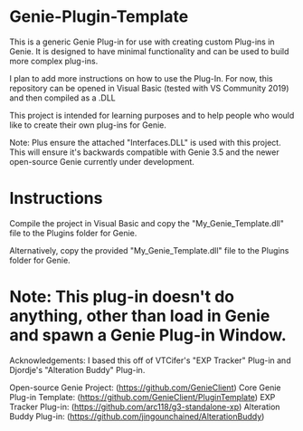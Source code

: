 # Genie-Plugin-Template
This is a generic Genie Plug-in for use with creating custom Plug-ins in Genie. 
It is designed to have minimal functionality and can be used to build more 
complex plug-ins. 

I plan to add more instructions on how to use the Plug-In. For now, this repository 
can be opened in Visual Basic (tested with VS Community 2019) and then compiled as a .DLL 

This project is intended for learning purposes and to help people who would like to create 
their own plug-ins for Genie. 

Note: Plus ensure the attached "Interfaces.DLL" is used with this project. This will ensure it's
backwards compatible with Genie 3.5 and the newer open-source Genie currently under development.

# Instructions
Compile the project in Visual Basic and copy the "My_Genie_Template.dll" file to the Plugins folder 
for Genie. 

Alternatively, copy the provided "My_Genie_Template.dll" file to the Plugins folder for Genie. 

# Note: This plug-in doesn't do anything, other than load in Genie and spawn a Genie Plug-in Window. 

Acknowledgements: I based this off of VTCifer's "EXP Tracker" Plug-in and Djordje's "Alteration 
Buddy" Plug-in.

Open-source Genie Project: (https://github.com/GenieClient)
Core Genie Plug-in Template: (https://github.com/GenieClient/PluginTemplate)
EXP Tracker Plug-in: (https://github.com/arc118/g3-standalone-xp)
Alteration Buddy Plug-in: (https://github.com/jingounchained/AlterationBuddy)


